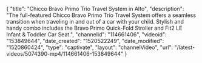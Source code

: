 {
    "title": "Chicco Bravo Primo Trio Travel System in Alto",
    "description": "The full-featured Chicco Bravo Primo Trio Travel System offers a seamless transition when traveling in and out of a car with your child. Stylish and handy combo includes the Bravo Primo Quick-Fold Stroller and Fit2 LE Infant & Toddler Car Seat.",
    "channelid": "114661406",
    "videoid": "153849644",
    "date_created": "1520522249",
    "date_modified": "1520860424",
    "type": "captivate",
    "layout": "channelVideo",
    "url": "\/latest-videos\/5074390-mp4\/114661406-153849644"
}